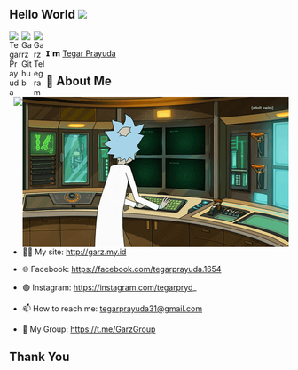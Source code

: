 

<!--
**GarzProject/GarzProject** is a ✨ _special_ ✨ repository because its `README.md` (this file) appears on your GitHub profile.

Here are some ideas to get you started:

- 🔭 I’m currently working on ...
- 🌱 I’m currently learning ...
- 👯 I’m looking to collaborate on ...
- 🤔 I’m looking for help with ...
- 💬 Ask me about ...
- 📫 How to reach me: ...
- 😄 Pronouns: ...
- ⚡ Fun fact: ...
-->
## Hello World <img src="https://raw.githubusercontent.com/iampavangandhi/iampavangandhi/master/gifs/Hi.gif" width="30px"></h2>

<a href="https://twitter.com/tegarprayuda3">

  <img align="left" alt="Tegar Prayuda" width="22px" src="https://cdn.jsdelivr.net/npm/simple-icons@v3/icons/twitter.svg" />

</a>

<a href="https://github.com/GarzProject">

  <img align="left" alt="Garz Github" width="22px" src="https://cdn.jsdelivr.net/npm/simple-icons@v3/icons/github.svg" />

</a>

<a href="https://t.me/ImGarz">

  <img align="left" alt="Garz Telegram" width="22px" src="https://cdn.jsdelivr.net/npm/simple-icons@v3/icons/telegram.svg" />

</a>

<br />

<img align="right" alt="GIF" src="https://github.com/darshan-jain/darshan-jain/blob/master/rick.gif" />

𝗜'𝗺 [Tegar Prayuda](https://github.com/GarzProject)

<img align="right" src="https://github-readme-stats.vercel.app/api?username=GarzProject&show_icons=true&hide_border=true">

## 🧐 About Me

- 👨‍💻 My site: http://garz.my.id

- 🌐 Facebook: https://facebook.com/tegarprayuda.1654

- 🟢 Instagram: https://instagram.com/tegarpryd_

- 📫 How to reach me: tegarprayuda31@gmail.com

- 🌱 My Group: https://t.me/GarzGroup

## Thank You
